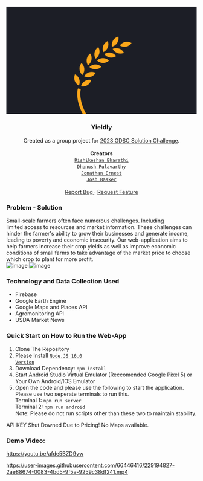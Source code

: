 <p>
  <a href="https://github.com/DPulavarthy/Yieldly" target="_blank">
    <img src="assets/readme.png" alt="Logo">
  </a>

  <h3 align="center">  Yieldly  </h3>
  <p align="center">
    Created as a group project for <a href="https://developers.google.com/community/gdsc-solution-challenge" target="_blank">2023 GDSC Solution Challenge</a>.
    <br />
    <br />
    <strong> Creators </strong>
    <br />
    <code><a href="https://github.com/redanzo">Rishikeshan Bharathi</a></code>
    <br />
    <code><a href="https://github.com/DPulavarthy">Dhanush Pulavarthy</a></code>
    <br />
    <code><a href="https://github.com/kjernest01">Jonathan Ernest</a></code>
    <br />
    <code><a href="https://github.com/JoshBasker">Josh Basker</a></code>
    <br />
    <br />
    <a href="https://github.com/DPulavarthy/Yieldly/issues"> Report Bug </a>
    ·
    <a href="https://github.com/DPulavarthy/Yieldly/issues"> Request Feature </a>
  </p>
</p>

### Problem - Solution
Small-scale farmers often face numerous challenges. Including limited access to resources and market information. These challenges can hinder the farmer's ability to grow their businesses and generate income, leading to poverty and economic insecurity.
Our web-application aims to help farmers increase their crop yields as well as improve economic conditions of small farms to take advantage of the market price to choose which crop to plant for more profit.
<br />
![image](https://user-images.githubusercontent.com/66446416/229211225-1b8f63cf-f5ab-4326-9956-7903e66ae50b.png)
![image](https://user-images.githubusercontent.com/66446416/229211272-8506fda8-4d56-4706-85ee-9b605baca53f.png)

### Technology and Data Collection Used
- Firebase
- Google Earth Engine
- Google Maps and Places API
- Agromonitoring API
- USDA Market News

### Quick Start on How to Run the Web-App

1. Clone The Repository
2. Please Install <code><a href="https://nodejs.org/en/blog/release/v16.16.0">Node.JS 16.0 Version</a></code>
2. Download Dependency: `npm install`
3. Start Android Studio Virtual Emulator (Reccomended Google Pixel 5) or Your Own Android/IOS Emulator
4. Open the code and please use the following to start the application.
   <br />
   Please use two seperate terminals to run this.
   <br />
    Terminal 1: `npm run server`
    <br />
    Terminal 2: `npm run android` 
    <br /> 
    Note: Please do not run scripts other than these two to maintain stability.

API KEY Shut Downed Due to Pricing! No Maps available.

### Demo Video:
<a href="https://youtu.be/afde5BZD9vw">https://youtu.be/afde5BZD9vw</a>

https://user-images.githubusercontent.com/66446416/229194827-2ae88674-0083-4bd5-9f5a-9259c38df241.mp4

